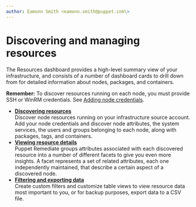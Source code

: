 ```yaml
---
author: Eamonn Smith <eamonn.smith@puppet.com\>
---
```


# Discovering and managing resources

The Resources dashboard provides a high-level summary view of your infrastructure, and consists of a number of dashboard cards to drill down from for detailed information about nodes, packages, and containers.

**Remember:** To discover resources running on each node, you must provide SSH or WinRM credentials. See [Adding node credentials](adding_node_credentials.md).

-   **[Discovering resources](discovering_resources.md)**  
Discover node resources running on your infrastructure source account. Add your node credentials and discover node attributes, the system services, the users and groups belonging to each node, along with packages, tags, and containers.
-   **[Viewing resource details](viewing_resource_details.md#)**  
Puppet Remediate groups attributes associated with each discovered resource into a number of different facets to give you even more insights. A facet represents a set of related attributes, each one independently maintained, that describe a certain aspect of a discovered node.
-   **[Filtering and exporting data](filter_export_data.md#)**  
Create custom filters and customize table views to view resource data most important to you, or for backup purposes, export data to a CSV file.

